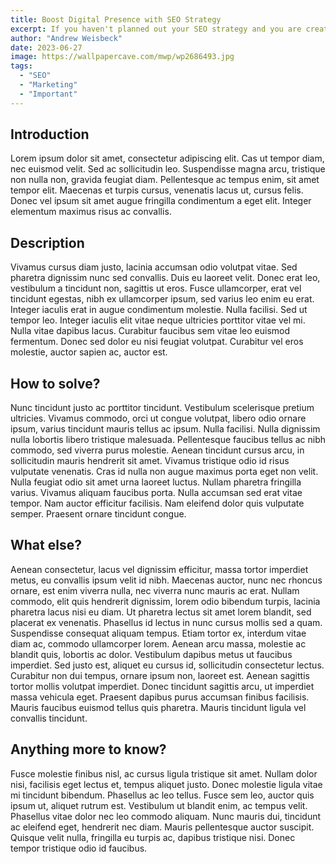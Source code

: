 ```yaml
---
title: Boost Digital Presence with SEO Strategy
excerpt: If you haven't planned out your SEO strategy and you are creating content, you need to stop now and call us right away!
author: "Andrew Weisbeck"
date: 2023-06-27
image: https://wallpapercave.com/mwp/wp2686493.jpg
tags:
  - "SEO"
  - "Marketing"
  - "Important"
---
```


## Introduction

Lorem ipsum dolor sit amet, consectetur adipiscing elit. Cas ut tempor diam, nec
euismod velit. Sed ac sollicitudin leo. Suspendisse magna arcu, tristique non
nulla non, gravida feugiat diam. Pellentesque ac tempus enim, sit amet tempor
elit. Maecenas et turpis cursus, venenatis lacus ut, cursus felis. Donec vel
ipsum sit amet augue fringilla condimentum a eget elit. Integer elementum
maximus risus ac convallis.

## Description

Vivamus cursus diam justo, lacinia accumsan odio volutpat vitae. Sed pharetra
dignissim nunc sed convallis. Duis eu laoreet velit. Donec erat leo, vestibulum
a tincidunt non, sagittis ut eros. Fusce ullamcorper, erat vel tincidunt
egestas, nibh ex ullamcorper ipsum, sed varius leo enim eu erat. Integer iaculis
erat in augue condimentum molestie. Nulla facilisi. Sed ut tempor leo. Integer
iaculis elit vitae neque ultricies porttitor vitae vel mi. Nulla vitae dapibus
lacus. Curabitur faucibus sem vitae leo euismod fermentum. Donec sed dolor eu
nisi feugiat volutpat. Curabitur vel eros molestie, auctor sapien ac, auctor
est.

## How to solve?

Nunc tincidunt justo ac porttitor tincidunt. Vestibulum scelerisque pretium
ultricies. Vivamus commodo, orci ut congue volutpat, libero odio ornare ipsum,
varius tincidunt mauris tellus ac ipsum. Nulla facilisi. Nulla dignissim nulla
lobortis libero tristique malesuada. Pellentesque faucibus tellus ac nibh
commodo, sed viverra purus molestie. Aenean tincidunt cursus arcu, in
sollicitudin mauris hendrerit sit amet. Vivamus tristique odio id risus
vulputate venenatis. Cras id nulla non augue maximus porta eget non velit. Nulla
feugiat odio sit amet urna laoreet luctus. Nullam pharetra fringilla varius.
Vivamus aliquam faucibus porta. Nulla accumsan sed erat vitae tempor. Nam auctor
efficitur facilisis. Nam eleifend dolor quis vulputate semper. Praesent ornare
tincidunt congue.

## What else?

Aenean consectetur, lacus vel dignissim efficitur, massa tortor imperdiet metus,
eu convallis ipsum velit id nibh. Maecenas auctor, nunc nec rhoncus ornare, est
enim viverra nulla, nec viverra nunc mauris ac erat. Nullam commodo, elit quis
hendrerit dignissim, lorem odio bibendum turpis, lacinia pharetra lacus nisi eu
diam. Ut pharetra lectus sit amet lorem blandit, sed placerat ex venenatis.
Phasellus id lectus in nunc cursus mollis sed a quam. Suspendisse consequat
aliquam tempus. Etiam tortor ex, interdum vitae diam ac, commodo ullamcorper
lorem. Aenean arcu massa, molestie ac blandit quis, lobortis ac dolor.
Vestibulum dapibus metus ut faucibus imperdiet. Sed justo est, aliquet eu cursus
id, sollicitudin consectetur lectus. Curabitur non dui tempus, ornare ipsum non,
laoreet est. Aenean sagittis tortor mollis volutpat imperdiet. Donec tincidunt
sagittis arcu, ut imperdiet massa vehicula eget. Praesent dapibus purus accumsan
finibus facilisis. Mauris faucibus euismod tellus quis pharetra. Mauris
tincidunt ligula vel convallis tincidunt.

## Anything more to know?

Fusce molestie finibus nisl, ac cursus ligula tristique sit amet. Nullam dolor
nisi, facilisis eget lectus et, tempus aliquet justo. Donec molestie ligula
vitae mi tincidunt bibendum. Phasellus ac leo tellus. Fusce sem leo, auctor quis
ipsum ut, aliquet rutrum est. Vestibulum ut blandit enim, ac tempus velit.
Phasellus vitae dolor nec leo commodo aliquam. Nunc mauris dui, tincidunt ac
eleifend eget, hendrerit nec diam. Mauris pellentesque auctor suscipit. Quisque
velit nulla, fringilla eu turpis ac, dapibus tristique nisi. Donec tempor
tristique odio id faucibus.

